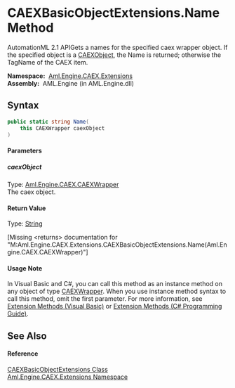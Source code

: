 CAEXBasicObjectExtensions.Name Method
=====================================
AutomationML 2.1 APIGets a names for the specified caex wrapper object. If the specified object is a [CAEXObject][1], the Name is returned; otherwise the TagName of the CAEX item.

  **Namespace:**  [Aml.Engine.CAEX.Extensions][2]  
  **Assembly:**  AML.Engine (in AML.Engine.dll)

Syntax
------

```csharp
public static string Name(
	this CAEXWrapper caexObject
)
```

#### Parameters

##### *caexObject*
Type: [Aml.Engine.CAEX.CAEXWrapper][3]  
The caex object.

#### Return Value
Type: [String][4]  

[Missing &lt;returns> documentation for "M:Aml.Engine.CAEX.Extensions.CAEXBasicObjectExtensions.Name(Aml.Engine.CAEX.CAEXWrapper)"]

#### Usage Note
In Visual Basic and C#, you can call this method as an instance method on any object of type [CAEXWrapper][3]. When you use instance method syntax to call this method, omit the first parameter. For more information, see [Extension Methods (Visual Basic)][5] or [Extension Methods (C# Programming Guide)][6].

See Also
--------

#### Reference
[CAEXBasicObjectExtensions Class][7]  
[Aml.Engine.CAEX.Extensions Namespace][2]  

[1]: ../../Aml.Engine.CAEX/CAEXObject/README.md
[2]: ../README.md
[3]: ../../Aml.Engine.CAEX/CAEXWrapper/README.md
[4]: https://docs.microsoft.com/dotnet/api/system.string
[5]: https://docs.microsoft.com/dotnet/visual-basic/programming-guide/language-features/procedures/extension-methods
[6]: https://docs.microsoft.com/dotnet/csharp/programming-guide/classes-and-structs/extension-methods
[7]: README.md
[8]: https://www.automationml.org
[9]: ../../icons/logoShade.png